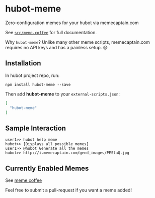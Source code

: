 # hubot-meme

Zero-configuration memes for your hubot via memecaptain.com

See [`src/meme.coffee`](src/meme.coffee) for full documentation.

Why `hubot-meme`?
Unlike many other meme scripts, memecaptain.com requires no API keys and has a painless setup. :smile:

## Installation

In hubot project repo, run:

`npm install hubot-meme --save`

Then add **hubot-meme** to your `external-scripts.json`:

```json
[
  "hubot-meme"
]
```

## Sample Interaction

```
user1>> hubot help meme
hubot>> [Displays all possible memes]
user1>> @hubot Generate all the memes
hubot>> http://i.memecaptain.com/gend_images/PESlaQ.jpg
```

## Currently Enabled Memes
See [meme.coffee](src/meme.coffee#L9)

Feel free to submit a pull-request if you want a meme added!